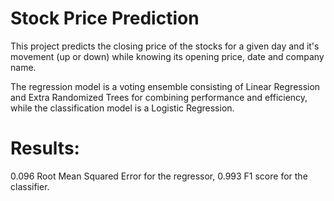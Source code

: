 # Stock Price Prediction

This project predicts the closing price of the stocks for a given day and it's movement (up or down) while knowing its opening price, date and company name.

The regression model is a voting ensemble consisting of Linear Regression and Extra Randomized Trees for combining performance and efficiency, while the classification model is a Logistic Regression.

# Results:

0.096 Root Mean Squared Error for the regressor, 0.993 F1 score for the classifier.
